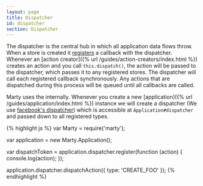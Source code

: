 ```yaml
---
layout: page
title: Dispatcher
id: dispatcher
section: Dispatcher
---
```


The dispatcher is the central hub in which all application data flows throw. When a store is created it [registers](http://facebook.github.io/flux/docs/dispatcher.html#api) a callback with the dispatcher. Whenever an [action creator]({% url /guides/action-creators/index.html %}) creates an action and you call ``this.dispatch()``, the action will be passed to the dispatcher, which passes it to any registered stores. The dispatcher will call each registered callback synchronously. Any actions that are dispatched during this process will be queued until all callbacks are called.

Marty uses the internally. Whenever you create a new [application]({% url /guides/application/index.html %}) instance we will create a dispatcher (We use [facebook's dispatcher](https://github.com/facebook/flux/)) which is accessible at `Application#dispatcher` and passed down to all registered types.

{% highlight js %}
var Marty = require('marty');

var application = new Marty.Application();

var dispatchToken = application.dispatcher.register(function (action) {
  console.log(action);
});

application.dispatcher.dispatchAction({ type: 'CREATE_FOO' });
{% endhighlight %}